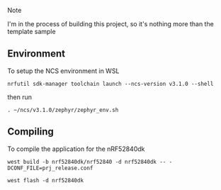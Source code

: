 > [!NOTE]
> I'm in the process of building this project, so it's nothing more than the template sample

## Environment

To setup the NCS environment in WSL

```
nrfutil sdk-manager toolchain launch --ncs-version v3.1.0 --shell
```

then run

```
. ~/ncs/v3.1.0/zephyr/zephyr_env.sh
```

## Compiling

To compile the application for the nRF52840dk

```
west build -b nrf52840dk/nrf52840 -d nrf52840dk -- -DCONF_FILE=prj_release.conf
```

```
west flash -d nrf52840dk
```